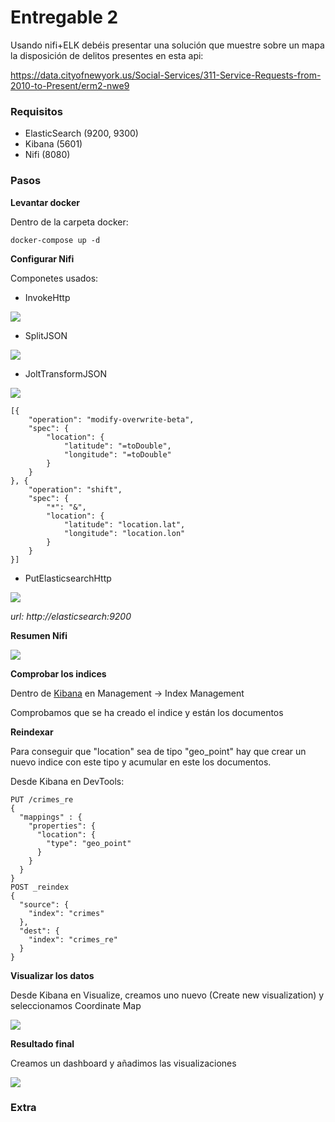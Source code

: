 # Entregable 2

Usando nifi+ELK debéis presentar una solución que muestre sobre un mapa la disposición de delitos presentes en esta api:

 

https://data.cityofnewyork.us/Social-Services/311-Service-Requests-from-2010-to-Present/erm2-nwe9



### Requisitos

* ElasticSearch (9200, 9300)
* Kibana (5601)
* Nifi (8080)



### Pasos

**Levantar docker**

Dentro de la carpeta docker: 

`docker-compose up -d`

**Configurar Nifi**

Componetes usados:

* InvokeHttp

<img src="./images/invokehttp.PNG"/>

* SplitJSON

<img src="./images/splitjson.PNG"/>

* JoltTransformJSON

<img src="./images/jolt.PNG"/>

```
[{
	"operation": "modify-overwrite-beta",
	"spec": {
		"location": {
			"latitude": "=toDouble",
			"longitude": "=toDouble"
		}
	}
}, {
	"operation": "shift",
	"spec": {
		"*": "&",
		"location": {
			"latitude": "location.lat",
			"longitude": "location.lon"
		}
	}
}]
```

* PutElasticsearchHttp

<img src="./images/elastic.PNG"/>

*url: http://elasticsearch:9200*

**Resumen Nifi**

<img src="./images/nifi.PNG"/>

**Comprobar los indices**

Dentro de [Kibana](http://localhost:5601) en Management -> Index Management

Comprobamos que se ha creado el indice y están los documentos

**Reindexar**

Para conseguir que "location" sea de tipo "geo_point" hay que crear un nuevo indice con este tipo y acumular en este los documentos.

Desde Kibana en DevTools:

```
PUT /crimes_re
{
  "mappings" : {
    "properties": {
      "location": {
        "type": "geo_point"
      }
    }
  }
}
POST _reindex
{
  "source": {
    "index": "crimes"
  },
  "dest": {
    "index": "crimes_re"
  }
}
```



**Visualizar los datos**

Desde Kibana en Visualize, creamos uno nuevo (Create new visualization) y seleccionamos Coordinate Map

<img src="./images/visualize.PNG"/>



**Resultado final**

Creamos un dashboard y añadimos las visualizaciones

<img src="./images/dashboard.PNG"/>



### Extra

